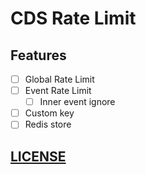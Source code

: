 # CDS Rate Limit

## Features

- [ ] Global Rate Limit
- [ ] Event Rate Limit
  - [ ] Inner event ignore
- [ ] Custom key
- [ ] Redis store

## [LICENSE](./LICENSE)
